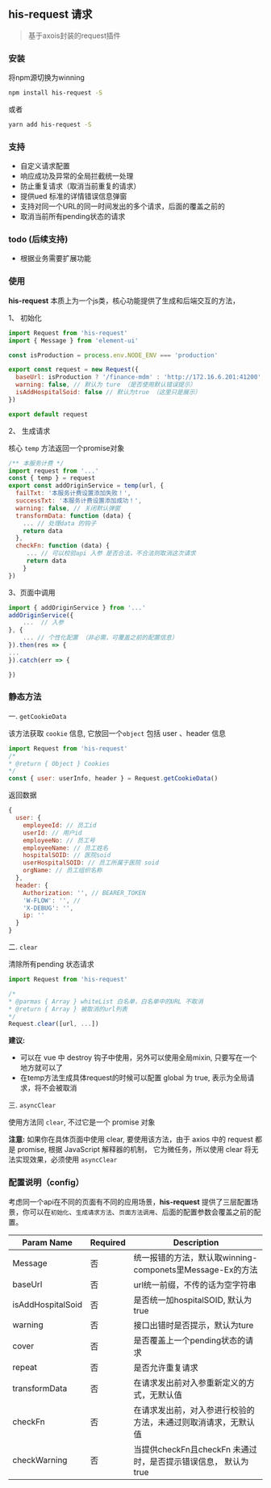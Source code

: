 <!--
 * @Author: smallalso<hu141418@gmail.com>
 * @Date: 2020-12-18 11:24:15
 * @LastEditors: smallalso<hu141418@gmail.com>
 * @LastEditTime: 2020-12-24 15:02:33
 * @FilePath: /his-doc/docs/tool/his-request.md
-->
## his-request 请求
> 基于axois封装的request插件

### 安装

将npm源切换为winning

```bash
npm install his-request -S
```

或者

```bash
yarn add his-request -S
```
### 支持

- 自定义请求配置
- 响应成功及异常的全局拦截统一处理
- 防止重复请求（取消当前重复的请求）
- 提供ued 标准的详情错误信息弹窗
- 支持对同一个URL的同一时间发出的多个请求，后面的覆盖之前的
- 取消当前所有pending状态的请求

### todo (后续支持)

- 根据业务需要扩展功能

### 使用

**his-request**  本质上为一个js类，核心功能提供了生成和后端交互的方法，

1、 初始化

```javascript
import Request from 'his-request'
import { Message } from 'element-ui'

const isProduction = process.env.NODE_ENV === 'production'

export const request = new Request({
  baseUrl: isProduction ? '/finance-mdm' : 'http://172.16.6.201:41200',
  warning: false, // 默认为 ture （是否使用默认错误提示）
  isAddHospitalSoid: false // 默认为true （这里只是展示）
})

export default request
```
2、 生成请求

核心 `temp` 方法返回一个promise对象

```javascript
/** 本服务计费 */
import request from '...'
const { temp } = request
export const addOriginService = temp(url, {
  failTxt: '本服务计费设置添加失败！',
  successTxt: '本服务计费设置添加成功！',
  warning: false, // 关闭默认弹窗
  transformData: function (data) {
  	... // 处理data 的钩子
    return data
  },
  checkFn: function (data) {
	 ... // 可以校验api 入参 是否合法，不合法则取消这次请求
	 return data
	}
})
```
3、页面中调用
```javascript
import { addOriginService } from '...'
addOriginService({
	...  // 入参
}, {
	... // 个性化配置 （非必需，可覆盖之前的配置信息）
}).then(res => {
...
}).catch(err => {

})
```

### 静态方法

一. `getCookieData`

该方法获取 `cookie` 信息, 它放回一个`object` 包括 user 、header 信息

```javascript
import Request from 'his-request'
/*
* @return { Object } Cookies
*/
const { user: userInfo, header } = Request.getCookieData()
```

返回数据
```javascript
{
  user: {
    employeeId: // 员工id
    userId: // 用户id
    employeeNo: // 员工号
    employeeName: // 员工姓名
    hospitalSOID: // 医院soid 
    userHospitalSOID: // 员工所属于医院 soid
    orgName: // 员工组织名称
  },
  header: {
    Authorization: '', // BEARER_TOKEN
    'W-FLOW': '', //
    'X-DEBUG': '',
    ip: ''
  }
}
```

二. `clear`

清除所有pending 状态请求

```javascript
import Request from 'his-request'

/*
* @parmas { Array } whiteList 白名单，白名单中的URL 不取消
* @return { Array } 被取消的url列表
*/
Request.clear([url, ...])
```

__建议:__ 
- 可以在 vue 中 destroy 钩子中使用，另外可以使用全局mixin, 只要写在一个地方就可以了
- 在temp方法生成具体request的时候可以配置 global 为 true, 表示为全局请求，将不会被取消


三. `asyncClear`

使用方法同 `clear`, 不过它是一个 promise 对象

__注意:__ 如果你在具体页面中使用 clear, 要使用该方法，由于 axios 中的 request 都是 promise, 根据 JavaScript 解释器的机制， 它为微任务，所以使用 clear 将无法实现效果，必须使用 `asyncClear`

### 配置说明（config）

考虑同一个api在不同的页面有不同的应用场景，**his-request** 提供了三层配置场景，你可以在`初始化`、`生成请求方法`、`页面方法调用`、后面的配置参数会覆盖之前的配置。

|  Param Name  | Required | Description |
|--------|----------|-------------|
| Message   | 否       | 统一报错的方法，默认取winning-componets里Message-Ex的方法 |
| baseUrl   | 否       | url统一前缀，不传的话为空字符串 |
|isAddHospitalSoid   | 否        |是否统一加hospitalSOID, 默认为 true |
|warning| 否| 接口出错时是否提示，默认为ture |
|cover| 否| 是否覆盖上一个pending状态的请求 |
|repeat| 否| 是否允许重复请求 |
|transformData|否| 在请求发出前对入参重新定义的方式，无默认值|
|checkFn| 否| 在请求发出前，对入参进行校验的方法，未通过则取消请求，无默认值|
|checkWarning| 否| 当提供checkFn且checkFn 未通过时，是否提示错误信息， 默认为true|